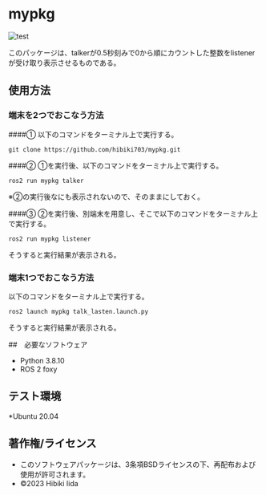 # mypkg
![test](https://github.com/hibiki703/mypkg/actions/workflows/test.yml/badge.svg)

このパッケージは、talkerが0.5秒刻みで0から順にカウントした整数をlistenerが受け取り表示させるものである。

## 使用方法
### 端末を2つでおこなう方法
####①
以下のコマンドをターミナル上で実行する。
```
git clone https://github.com/hibiki703/mypkg.git
```
####②
①を実行後、以下のコマンドをターミナル上で実行する。
```
ros2 run mypkg talker
```
※②の実行後なにも表示されないので、そのままにしておく。

####③
②を実行後、別端末を用意し、そこで以下のコマンドをターミナル上で実行する。
```
ros2 run mypkg listener
```
そうすると実行結果が表示される。

### 端末1つでおこなう方法
以下のコマンドをターミナル上で実行する。
```
ros2 launch mypkg talk_lasten.launch.py
```
そうすると実行結果が表示される。


##　必要なソフトウェア
* Python 3.8.10
* ROS 2 foxy

## テスト環境
*Ubuntu 20.04

## 著作権/ライセンス
* このソフトウェアパッケージは、3条項BSDライセンスの下、再配布および使用が許可されます。
* ©2023 Hibiki Iida
